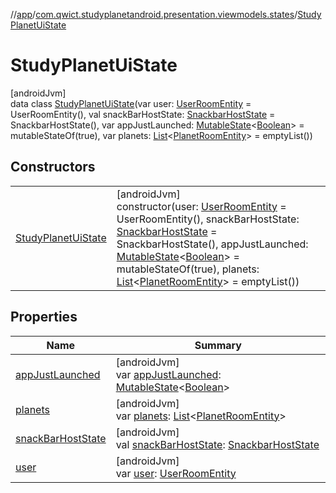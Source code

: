 //[app](../../../index.md)/[com.qwict.studyplanetandroid.presentation.viewmodels.states](../index.md)/[StudyPlanetUiState](index.md)

# StudyPlanetUiState

[androidJvm]\
data class [StudyPlanetUiState](index.md)(var user: [UserRoomEntity](../../com.qwict.studyplanetandroid.data.local.schema/-user-room-entity/index.md) = UserRoomEntity(), val snackBarHostState: [SnackbarHostState](https://developer.android.com/reference/kotlin/androidx/compose/material3/SnackbarHostState.html) = SnackbarHostState(), var appJustLaunched: [MutableState](https://developer.android.com/reference/kotlin/androidx/compose/runtime/MutableState.html)&lt;[Boolean](https://kotlinlang.org/api/latest/jvm/stdlib/kotlin/-boolean/index.html)&gt; = mutableStateOf(true), var planets: [List](https://kotlinlang.org/api/latest/jvm/stdlib/kotlin.collections/-list/index.html)&lt;[PlanetRoomEntity](../../com.qwict.studyplanetandroid.data.local.schema/-planet-room-entity/index.md)&gt; = emptyList())

## Constructors

| | |
|---|---|
| [StudyPlanetUiState](-study-planet-ui-state.md) | [androidJvm]<br>constructor(user: [UserRoomEntity](../../com.qwict.studyplanetandroid.data.local.schema/-user-room-entity/index.md) = UserRoomEntity(), snackBarHostState: [SnackbarHostState](https://developer.android.com/reference/kotlin/androidx/compose/material3/SnackbarHostState.html) = SnackbarHostState(), appJustLaunched: [MutableState](https://developer.android.com/reference/kotlin/androidx/compose/runtime/MutableState.html)&lt;[Boolean](https://kotlinlang.org/api/latest/jvm/stdlib/kotlin/-boolean/index.html)&gt; = mutableStateOf(true), planets: [List](https://kotlinlang.org/api/latest/jvm/stdlib/kotlin.collections/-list/index.html)&lt;[PlanetRoomEntity](../../com.qwict.studyplanetandroid.data.local.schema/-planet-room-entity/index.md)&gt; = emptyList()) |

## Properties

| Name | Summary |
|---|---|
| [appJustLaunched](app-just-launched.md) | [androidJvm]<br>var [appJustLaunched](app-just-launched.md): [MutableState](https://developer.android.com/reference/kotlin/androidx/compose/runtime/MutableState.html)&lt;[Boolean](https://kotlinlang.org/api/latest/jvm/stdlib/kotlin/-boolean/index.html)&gt; |
| [planets](planets.md) | [androidJvm]<br>var [planets](planets.md): [List](https://kotlinlang.org/api/latest/jvm/stdlib/kotlin.collections/-list/index.html)&lt;[PlanetRoomEntity](../../com.qwict.studyplanetandroid.data.local.schema/-planet-room-entity/index.md)&gt; |
| [snackBarHostState](snack-bar-host-state.md) | [androidJvm]<br>val [snackBarHostState](snack-bar-host-state.md): [SnackbarHostState](https://developer.android.com/reference/kotlin/androidx/compose/material3/SnackbarHostState.html) |
| [user](user.md) | [androidJvm]<br>var [user](user.md): [UserRoomEntity](../../com.qwict.studyplanetandroid.data.local.schema/-user-room-entity/index.md) |
